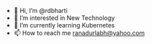 - 👋 Hi, I’m @rdbharti
- 👀 I’m interested in New Technology
- 🌱 I’m currently learning Kubernetes
- 📫 How to reach me ranadurlabh@yahoo.com

<!---
rdbharti/rdbharti is a ✨ special ✨ repository because its `README.md` (this file) appears on your GitHub profile.
You can click the Preview link to take a look at your changes.
--->
